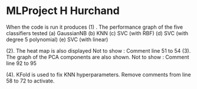 # MLProject  H Hurchand
When the code is run it produces
(1) . The performance graph of the five classifiers tested
    (a) GaussianNB
    (b) KNN
    (c) SVC (with RBF)
    (d) SVC (with degree 5 polynomial)
    (e) SVC (with linear)
    
(2). The heat map is also displayed
      Not to show : Comment line 51 to 54
(3). The graph of the PCA components are also shown.
      Not to show : Comment line 92 to 95
      
      
(4). KFold is used to fix KNN hyperparameters. Remove comments from line 58 to 72 to activate.
